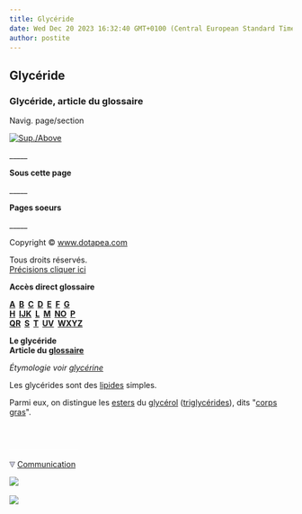 ```yaml
---
title: Glycéride
date: Wed Dec 20 2023 16:32:40 GMT+0100 (Central European Standard Time)
author: postite
---
```


## Glycéride
### Glycéride, article du glossaire
 Navig. page/section

[![Sup./Above](_derived/up_cmp_themenoir010_up.gif)](g.html)

\_\_\_\_\_

**Sous cette page**

\_\_\_\_\_

**Pages soeurs**

\_\_\_\_\_

Copyright © www.dotapea.com

Tous droits réservés.  
[Précisions cliquer ici](droitscopie.html)

**Accès direct glossaire**

**[A](a.html)  [B](b.html)  [C](c.html)  [D](d.html)  [E](e.html)  [F](f.html)  [G](g.html)  
[H](h.html)  [IJK](ijk.html)  [L](l.html)  [M](m.html)  [NO](no.html)  [P](p.html)  
[QR](qr.html)  [S](s.html)  [T](t.html)  [UV](uv.html)  [WXYZ](wxyz.html)**

**Le glycéride  
Article du [glossaire](glossaire.html)**

_Étymologie voir [glycérine](glycerine.html)_

Les glycérides sont des [lipides](lipide.html) simples.

Parmi eux, on distingue les [esters](glyceride.html#ester) du [glycérol](glycerine.html) ([triglycérides](t.html#triglycerides)), dits "[corps gras](glyceride.html#corpsgras)".



 

 ![](images/transparent122x1.gif)

![](images/flechebas.gif) [Communication](http://www.artrealite.com/annonceurs.htm) 

[![](https://cbonvin.fr/sites/regie.artrealite.com/visuels/campagne1.png)](index-2.html#20131014)

![](https://cbonvin.fr/sites/regie.artrealite.com/visuels/campagne2.png)
